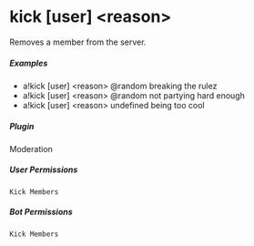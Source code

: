 # kick [user] &lt;reason&gt;

Removes a member from the server.
			

##### Examples

* a!kick [user] &lt;reason&gt; @random breaking the rulez
* a!kick [user] &lt;reason&gt; @random not partying hard enough
* a!kick [user] &lt;reason&gt; undefined being too cool


##### Plugin
Moderation


##### User Permissions
`Kick Members`


##### Bot Permissions
`Kick Members`